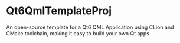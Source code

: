 # Qt6QmlTemplateProj
An open-source template for a Qt6 QML Application using CLion and CMake toolchain, making it easy to build your own Qt apps.
